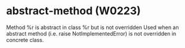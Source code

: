 # abstract-method (W0223)

Method %r is abstract in class %r but is not overridden Used when an
abstract method (i.e. raise NotImplementedError) is not overridden in
concrete class.
